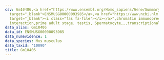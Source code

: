 ```yaml
---
csv: Gm10406,<a href="https://www.ensembl.org/Homo_sapiens/Gene/Summary?db=core;g=ENSMUSG00000093985"
  target="_blank">ENSMUSG00000093985</a>,<a href="https://www.ncbi.nlm.nih.gov/pubmed/25450459"
  target="_blank"><i class="fas fa-file"></i></a>",chromatin immunoprecipitation assay,direct
  interaction,prime adult stage, testis, Spermatocyte,,,transcriptional regulation,
data_alias: Gm10406
data_id: ENSMUSG00000093985
data_numevidence: 1
data_species: Mus musculus
data_taxid: '10090'
title: Gm10406
---
```

